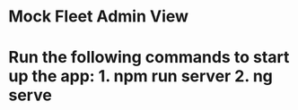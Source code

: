 # Mock Fleet Admin View

# Run the following commands to start up the app: 1. npm run server 2. ng serve
